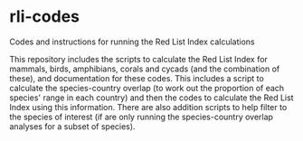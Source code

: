 # rli-codes
Codes and instructions for running the Red List Index calculations

This repository includes the scripts to calculate the Red List Index for mammals, birds, amphibians, corals and cycads (and the combination of these), and documentation for these codes. This includes a script to calculate the species-country overlap (to work out the proportion of each species' range in each country) and then the codes to calculate the Red List Index using this information. There are also addition scripts to help filter to the species of interest (if are only running the species-country overlap analyses for a subset of species).

